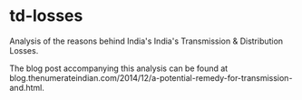 td-losses
=========

Analysis of the reasons behind India's India's Transmission &amp; Distribution Losses.

The blog post accompanying this analysis can be found at blog.thenumerateindian.com/2014/12/a-potential-remedy-for-transmission-and.html.
